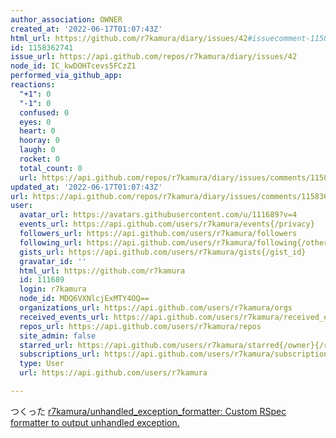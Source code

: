 ```yaml
---
author_association: OWNER
created_at: '2022-06-17T01:07:43Z'
html_url: https://github.com/r7kamura/diary/issues/42#issuecomment-1158362741
id: 1158362741
issue_url: https://api.github.com/repos/r7kamura/diary/issues/42
node_id: IC_kwDOHTcevs5FCzZ1
performed_via_github_app: 
reactions:
  "+1": 0
  "-1": 0
  confused: 0
  eyes: 0
  heart: 0
  hooray: 0
  laugh: 0
  rocket: 0
  total_count: 0
  url: https://api.github.com/repos/r7kamura/diary/issues/comments/1158362741/reactions
updated_at: '2022-06-17T01:07:43Z'
url: https://api.github.com/repos/r7kamura/diary/issues/comments/1158362741
user:
  avatar_url: https://avatars.githubusercontent.com/u/111689?v=4
  events_url: https://api.github.com/users/r7kamura/events{/privacy}
  followers_url: https://api.github.com/users/r7kamura/followers
  following_url: https://api.github.com/users/r7kamura/following{/other_user}
  gists_url: https://api.github.com/users/r7kamura/gists{/gist_id}
  gravatar_id: ''
  html_url: https://github.com/r7kamura
  id: 111689
  login: r7kamura
  node_id: MDQ6VXNlcjExMTY4OQ==
  organizations_url: https://api.github.com/users/r7kamura/orgs
  received_events_url: https://api.github.com/users/r7kamura/received_events
  repos_url: https://api.github.com/users/r7kamura/repos
  site_admin: false
  starred_url: https://api.github.com/users/r7kamura/starred{/owner}{/repo}
  subscriptions_url: https://api.github.com/users/r7kamura/subscriptions
  type: User
  url: https://api.github.com/users/r7kamura

---
```

つくった
[r7kamura/unhandled_exception_formatter: Custom RSpec formatter to output unhandled exception.](https://github.com/r7kamura/unhandled_exception_formatter)